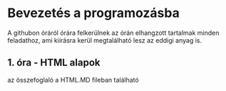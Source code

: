 # Bevezetés a programozásba

A githubon óráról órára felkerülnek az órán elhangzott tartalmak minden feladathoz, ami kiírásra kerül megtalálható lesz az eddigi anyag is.

## 1. óra - HTML alapok

az összefoglaló a HTML.MD fileban található

